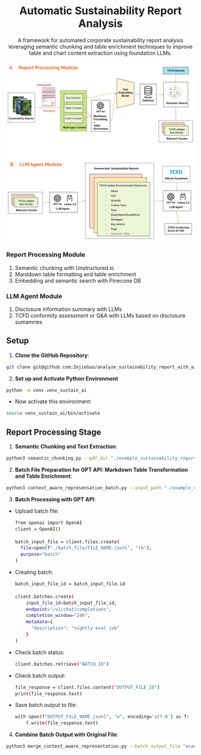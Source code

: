 <!-- Framework -->
<br />
<div align="center">
<h1 align="center">Automatic Sustainability Report Analysis</h3>
  <p align="center">
     A framework for automated corporate sustainability report analysis leveraging semantic chunking and table enrichment techniques to improve table and chart content extraction using foundation LLMs.
  </p>
  <a href="https://github.com/ZejieGuo/analyze_sustainability_report_with_ai">
    <img src="images/pipeline_report_processing.jpeg" alt="Pipeline" width="720">
  </a>
<div align="left">
  <h3 align="left">Report Processing Module</h3>
  <ol align="left">
    <li>Semantic chunking with Unstructured.io</li>
    <li>Marddown table formatting and table enrichment</li>
    <li>Embedding and semantic search with Pinecone DB</li>
  </ol>
  
  <h3 align="left">LLM Agent Module</h3>
  <ol align="left">
    <li>Disclosure information summary with LLMs</li>
    <li>TCFD conformity assessment or Q&A with LLMs based on disclosure sumamries</li>
  </ol>

<div align="left">
  <h2 align="left">Setup</h2>
  
1. **Clone the GitHub Repository**:
```bash
git clone git@github.com:ZejieGuo/analyze_sustainability_report_with_ai.git
```

2. **Set up and Activate Python Environment**

```bash
python -m venv venv_sustain_ai
```

- Now activate this environment:

```bash
source venv_sustain_ai/bin/activate
```

<div align="left">
  <h2 align="left">Report Processing Stage</h2>

1. **Semantic Chunking and Text Extraction**:

```bash
python3 semantic_chunking.py --pdf_dir "./example_sustainability_report/" --output_dir "./example_chunk_output/"
```

2. **Batch File Preparation for GPT API: Markdown Table Transformation and Table Enrichment**:

```bash
python3 context_aware_represensation_batch.py --input_path "./example_chunk_output/" --output_folder "./batch_file/"
```

3. **Batch Processing with GPT API**:

- Upload batch file:

  ```bash
  from openai import OpenAI
  client = OpenAI()

  batch_input_file = client.files.create(
    file=open(f"./batch_file/FILE_NAME.jsonl", "rb"),
    purpose="batch"
  )
  ```

- Creating batch:

  ```bash
  batch_input_file_id = batch_input_file.id

  client.batches.create(
      input_file_id=batch_input_file_id,
      endpoint="/v1/chat/completions",
      completion_window="24h",
      metadata={
        "description": "nightly eval job"
      }
  )
  ```

- Check batch status:
  ```bash
  client.batches.retrieve("BATCH_ID")
  ```
- Check batch output:
  ```bash
  file_response = client.files.content("OUTPUT_FILE_ID")
  print(file_response.text)
  ```
- Save batch output to file:
  ```bash
  with open(f"OUTPUT_FILE_NAME.jsonl", "w", encoding='utf-8') as f:
      f.write(file_response.text)
  ```

4. **Combine Batch Output with Original File**:

```bash
python3 merge_context_aware_representation.py --batch_output_file "example_context_aware_batch_output/abb_2023_1500char_markdown_description_batch_output.jsonl" --init_text_chunk_file "example_chunk_output/abb_2023_yolox_1500char.json" --output_file "updated_text_chunk/abb_2023_updated.json"
```
